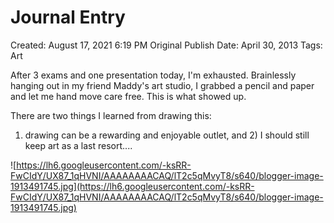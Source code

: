 # Journal Entry

Created: August 17, 2021 6:19 PM
Original Publish Date: April 30, 2013
Tags: Art

After 3 exams and one presentation today, I'm exhausted. Brainlessly hanging out in my friend Maddy's art studio, I grabbed a pencil and paper and let me hand move care free. This is what showed up.

There are two things I learned from drawing this: 

1) drawing can be a rewarding and enjoyable outlet, and 2) I should still keep art as a last resort....

![https://lh6.googleusercontent.com/-ksRR-FwCIdY/UX87_1qHVNI/AAAAAAAACAQ/lT2c5qMvyT8/s640/blogger-image-1913491745.jpg](https://lh6.googleusercontent.com/-ksRR-FwCIdY/UX87_1qHVNI/AAAAAAAACAQ/lT2c5qMvyT8/s640/blogger-image-1913491745.jpg)
